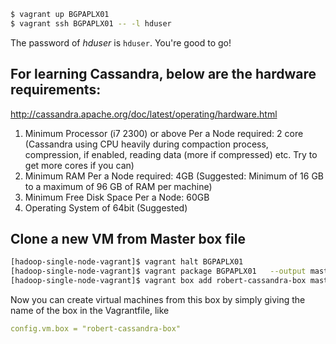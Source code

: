 
```bash
$ vagrant up BGPAPLX01  
$ vagrant ssh BGPAPLX01 -- -l hduser
```

The password of *hduser* is `hduser`.
You're good to go!

## For learning Cassandra, below are the hardware requirements:

http://cassandra.apache.org/doc/latest/operating/hardware.html

1. Minimum Processor (i7 2300) or above Per a Node required: 2 core (Cassandra using CPU heavily during compaction process, compression, if enabled, reading data (more if compressed) etc. Try to get more cores if you can)
1. Minimum RAM Per a Node required: 4GB (Suggested: Minimum of 16 GB to a maximum of 96 GB of RAM per machine)
1. Minimum Free Disk Space Per a Node: 60GB 
1. Operating System of 64bit (Suggested)



## Clone a new VM from Master box file

```bash
[hadoop-single-node-vagrant]$ vagrant halt BGPAPLX01
[hadoop-single-node-vagrant]$ vagrant package BGPAPLX01   --output master.box
[hadoop-single-node-vagrant]$ vagrant box add robert-cassandra-box master.box
```

Now you can create virtual machines from this box by simply giving the name of the box in the Vagrantfile, like

```yaml
config.vm.box = "robert-cassandra-box"
```
